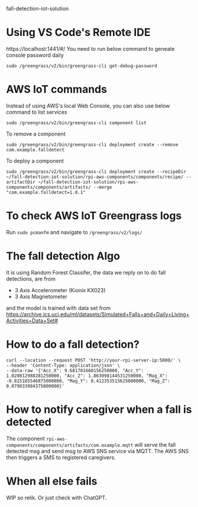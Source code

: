 fall-detection-iot-solution

# Using VS Code's Remote IDE
https://localhost:1441/#/
You need to run below command to geneate console password daily
```
sudo /greengrass/v2/bin/greengrass-cli get-debug-password
```

# AWS IoT commands
Instead of using AWS's local Web Console, you can also use below command to list services
```
sudo /greengrass/v2/bin/greengrass-cli component list
```
To remove a component
```
sudo /greengrass/v2/bin/greengrass-cli deployment create --remove com.example.falldetect
```
To deploy a component
```
sudo /greengrass/v2/bin/greengrass-cli deployment create --recipeDir ~/fall-detection-iot-solution/rpi-aws-components/components/recipe/ --artifactDir ~/fall-detection-iot-solution/rpi-aws-components/components/artifacts/ --merge "com.example.falldetect=1.0.1"
```

# To check AWS IoT Greengrass logs
Run `sudo pcmanfm` and navigate to `/greengrass/v2/logs/`

# The fall detection Algo
It is using Random Forest Classifer, the data we reply on to do fall detections, are from 
* 3 Axis Accelerometer (Kionix KX023)
* 3 Axis Magnetometer

and the model is trained with data set from https://archive.ics.uci.edu/ml/datasets/Simulated+Falls+and+Daily+Living+Activities+Data+Set#

# How to do a fall detection? 
```
curl --location --request POST 'http://your-rpi-server-ip:5000/' \
--header 'Content-Type: application/json' \
--data-raw '{"Acc_X": 9.681701660156250000, "Acc_Y": 1.020812988281250000, "Acc_Z": 1.863098144531250000, "Mag_X": -0.815185546875000000, "Mag_Y": 0.412353515625000000, "Mag_Z": 0.079833984375000000}'
```

# How to notify caregiver when a fall is detected
The component `rpi-aws-components/components/artifacts/com.example.mqtt` will serve the fall detected msg and send msg to AWS SNS service via MQTT. The AWS SNS then triggers a SMS to registered caregivers.

# When all else fails
WIP so relik. Or just check with ChatGPT.
